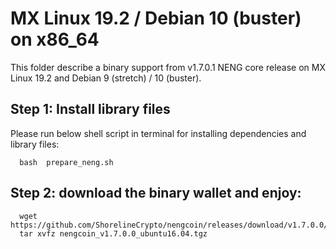 # MX Linux 19.2 / Debian 10 (buster) on x86_64

This folder describe a binary support from v1.7.0.1 NENG core release on MX Linux 19.2 and Debian 9 (stretch) / 10 (buster).

## Step 1: Install library files
Please run below shell script in terminal for installing dependencies and library files:
```
  bash  prepare_neng.sh
```

## Step 2: download the binary wallet and enjoy:
```
  wget https://github.com/ShorelineCrypto/nengcoin/releases/download/v1.7.0.0/nengcoin_v1.7.0.0_ubuntu16.04.tgz
  tar xvfz nengcoin_v1.7.0.0_ubuntu16.04.tgz
```
